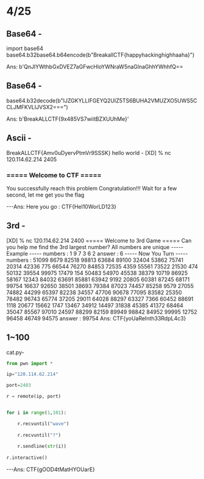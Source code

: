 # 4/25
## Base64 -
 import base64
 base64.b32base64.b64encode(b"BreakallCTF{happyhackinghighhaaha}")
 
Ans: b'QnJlYWthbGxDVEZ7aGFwcHloYWNraW5naGlnaGhhYWhhfQ==


 
## Base64 -
  base64.b32decode(b"IJZGKYLLIFGEYQ2UIZ5TS6BUHA2VMUZXO5UWS5CCLJMFKVLIJVSX2===")
  
Ans: b'BreakALLCTF{9x485VS7wiitBZXUUhMe}'



## Ascii -
BreakALLCTF{Amv0uDyervPtmVr9SSSK}
hello world -
[XD] % nc 120.114.62.214 2405
### ===== Welcome to CTF =====
You successfully reach this problem
Congratulation!!!
Wait for a few second, let me get you the flag

---Ans: Here you go : CTF{Hel10WorLD123}


## 3rd -
[XD] % nc 120.114.62.214 2400
===== Welcome to 3rd Game =====
Can you help me find the 3rd largest number?
All numbers are unique
----- Example -----
numbers : 1 9 7 3 6 2
answer : 6
----- Now You Turn -----
numbers : 51099 8679 82518 98813 63684 89100 32404 53862 75741 20314 42336 775 66544 76270 84853 72535 4359 55561 73522 21530 474 50132 39554 99975 17479 154 50483 54970 45538 38379 10719 86925 58167 12343 84032 63691 85881 63942 9192 20805 60381 87245 68171 99754 16637 92650 38501 38693 79384 87023 74457 85258 9579 27055 74882 44299 65397 82238 34557 47706 90678 77095 83582 25350 78482 96743 65774 37205 29011 64028 88297 63327 7366 60452 88691 1118 20677 15662 1747 13467 34912 14497 31838 45385 41372 68464 35047 85567 97010 24597 88299 82159 89949 98842 84952 99995 12752 96458 46749 94575
answer : 99754
Ans: CTF{yoUaReInth33RdpL4c3}

## 1~100

cat.py-
```python
from pwn import *

ip="120.114.62.214"

port=2403

r = remote(ip, port)


for i in range(1,101):

	r.recvuntil("wave")
	
	r.recvuntil("?")
	
	r.sendline(str(i))
	
r.interactive()

```
---Ans: CTF{gOOD4tMatHYOUarE}



